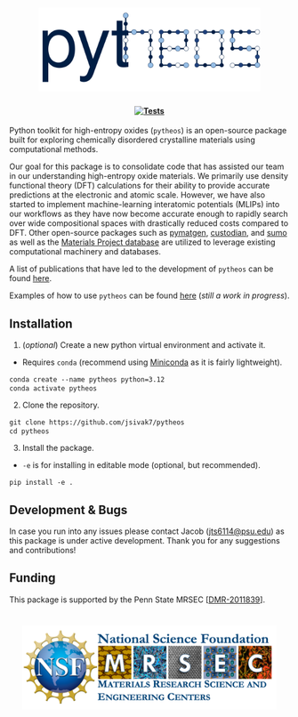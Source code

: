 <h1 align="center">
  <picture>
    <source media="(prefers-color-scheme: dark)" srcset="docs/pytheos_logo_darkmode.svg">
    <img alt="Logo" src="docs/pytheos_logo.svg"
height="150">
  </picture>
</h1>

<h4 align="center">

[![Tests](https://github.com/jsivak7/pytheos/actions/workflows/tests.yml/badge.svg)](https://github.com/jsivak7/pytheos/actions/workflows/tests.yml)

</h4>

Python toolkit for high-entropy oxides (`pytheos`) is an open-source package built for exploring chemically disordered crystalline materials using computational methods. 

Our goal for this package is to consolidate code that has assisted our team in our understanding high-entropy oxide materials. We primarily use density functional theory (DFT) calculations for their ability to provide accurate predictions at the electronic and atomic scale. However, we have also started to implement machine-learning interatomic potentials (MLIPs) into our workflows as they have now become accurate enough to rapidly search over wide compositional spaces with drastically reduced costs compared to DFT. Other open-source packages such as [pymatgen](https://github.com/materialsproject/pymatgen), [custodian](https://github.com/materialsproject/custodian), and [sumo](https://github.com/SMTG-Bham/sumo) as well as the [Materials Project database](https://next-gen.materialsproject.org/) are utilized to leverage existing computational machinery and databases.

A list of publications that have led to the development of `pytheos` can be found [here](docs/publications.md).

Examples of how to use `pytheos` can be found [here](examples/) (*still a work in progress*).

## Installation
1. (*optional*) Create a new python virtual environment and activate it.
- Requires `conda` (recommend using [Miniconda](https://www.anaconda.com/docs/getting-started/miniconda/main) as it is fairly lightweight).
```
conda create --name pytheos python=3.12
conda activate pytheos
```

2. Clone the repository.
```
git clone https://github.com/jsivak7/pytheos
cd pytheos 
```

3. Install the package.
- `-e` is for installing in editable mode (optional, but recommended).
```
pip install -e .
```

## Development & Bugs
In case you run into any issues please contact Jacob (jts6114@psu.edu) as this package is under active development. Thank you for any suggestions and contributions!

## Funding
This package is supported by the Penn State MRSEC [[DMR-2011839](https://www.mrsec.psu.edu)].

<h1 align="center">
  <picture>
    <img alt="Logo" src="docs/mrsec_logo.png"
height="150">
  </picture>
</h1>


